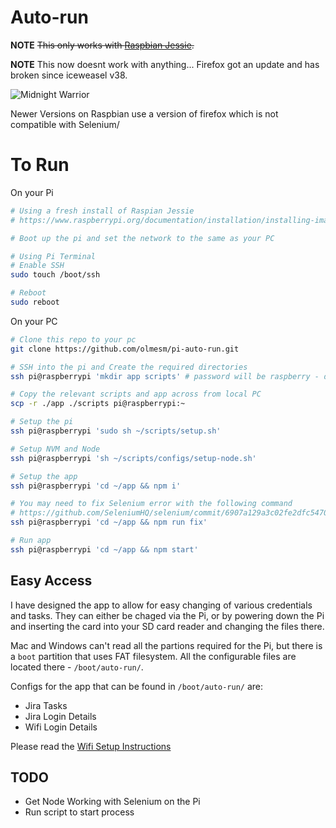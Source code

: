 # Auto-run

**NOTE** ~~This only works with [Raspbian Jessie](https://downloads.raspberrypi.org/raspbian/images/raspbian-2017-07-05/).~~


**NOTE** This now doesnt work with anything... Firefox got an update and has broken since iceweasel v38.

![Midnight Warrior](https://media.giphy.com/media/upztYklL3VhNm/giphy.gif)

Newer Versions on Raspbian use a version of firefox which is not compatible with Selenium/

# To Run

On your Pi

```sh
# Using a fresh install of Raspian Jessie
# https://www.raspberrypi.org/documentation/installation/installing-images/

# Boot up the pi and set the network to the same as your PC

# Using Pi Terminal
# Enable SSH
sudo touch /boot/ssh

# Reboot
sudo reboot
```

On your PC

```sh
# Clone this repo to your pc
git clone https://github.com/olmesm/pi-auto-run.git

# SSH into the pi and Create the required directories
ssh pi@raspberrypi 'mkdir app scripts' # password will be raspberry - dont change it yet

# Copy the relevant scripts and app across from local PC
scp -r ./app ./scripts pi@raspberrypi:~

# Setup the pi
ssh pi@raspberrypi 'sudo sh ~/scripts/setup.sh' 

# Setup NVM and Node
ssh pi@raspberrypi 'sh ~/scripts/configs/setup-node.sh'

# Setup the app
ssh pi@raspberrypi 'cd ~/app && npm i'

# You may need to fix Selenium error with the following command
# https://github.com/SeleniumHQ/selenium/commit/6907a129a3c02fe2dfc54700137e7f9aa025218a
ssh pi@raspberrypi 'cd ~/app && npm run fix'

# Run app
ssh pi@raspberrypi 'cd ~/app && npm start'
```

## Easy Access

I have designed the app to allow for easy changing of various credentials and tasks. They can either be chaged via the Pi, or by powering down the Pi and inserting the card into your SD card reader and changing the files there.

Mac and Windows can't read all the partions required for the Pi, but there is a `boot` partition that uses FAT filesystem. All the configurable files are located there - `/boot/auto-run/`.

Configs for the app that can be found in `/boot/auto-run/` are:

- Jira Tasks
- Jira Login Details
- Wifi Login Details

Please read the [Wifi Setup Instructions](./scripts/configs/SETTING-UP-WIFI.md)

## TODO

- Get Node Working with Selenium on the Pi
- Run script to start process

<!-- rsync -r -e ssh ./pi/scripts/ pi@raspberrypi:scripts -->